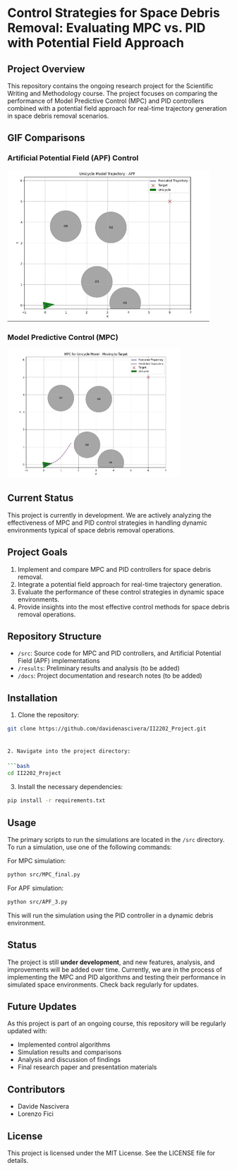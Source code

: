 # Control Strategies for Space Debris Removal: Evaluating MPC vs. PID with Potential Field Approach

## Project Overview

This repository contains the ongoing research project for the Scientific Writing and Methodology course. The project focuses on comparing the performance of Model Predictive Control (MPC) and PID controllers combined with a potential field approach for real-time trajectory generation in space debris removal scenarios.

## GIF Comparisons

### Artificial Potential Field (APF) Control
![APF Simulation](data/GIF/gif_apf.gif)

### Model Predictive Control (MPC)
![MPC Simulation](data/GIF/gif_mpc.gif)

## Current Status

This project is currently in development. We are actively analyzing the effectiveness of MPC and PID control strategies in handling dynamic environments typical of space debris removal operations.

## Project Goals

1. Implement and compare MPC and PID controllers for space debris removal.
2. Integrate a potential field approach for real-time trajectory generation.
3. Evaluate the performance of these control strategies in dynamic space environments.
4. Provide insights into the most effective control methods for space debris removal operations.

## Repository Structure

- `/src`: Source code for MPC and PID controllers, and Artificial Potential Field (APF) implementations
- `/results`: Preliminary results and analysis (to be added)
- `/docs`: Project documentation and research notes (to be added)

## Installation

1. Clone the repository:

```bash
git clone https://github.com/davidenascivera/II2202_Project.git


2. Navigate into the project directory:

```bash
cd II2202_Project
```

3. Install the necessary dependencies:

```bash
pip install -r requirements.txt
```

## Usage

The primary scripts to run the simulations are located in the `/src` directory. To run a simulation, use one of the following commands:

For MPC simulation:
```bash
python src/MPC_final.py
```

For APF simulation:
```bash
python src/APF_3.py
```

This will run the simulation using the PID controller in a dynamic debris environment.

## Status

The project is still **under development**, and new features, analysis, and improvements will be added over time. Currently, we are in the process of implementing the MPC and PID algorithms and testing their performance in simulated space environments. Check back regularly for updates.

## Future Updates

As this project is part of an ongoing course, this repository will be regularly updated with:

- Implemented control algorithms
- Simulation results and comparisons
- Analysis and discussion of findings
- Final research paper and presentation materials

## Contributors

- Davide Nascivera
- Lorenzo Fici

## License

This project is licensed under the MIT License. See the LICENSE file for details.
